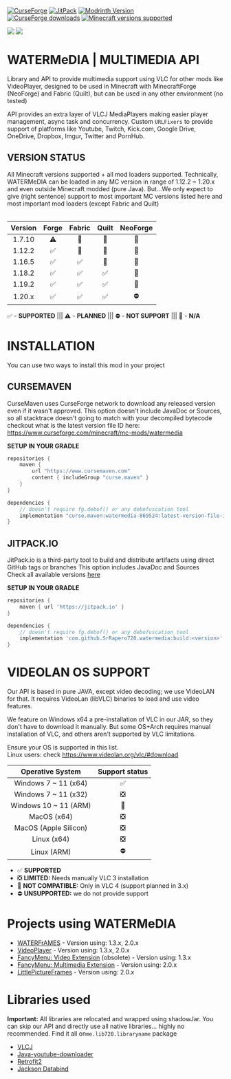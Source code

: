 [![CurseForge](https://img.shields.io/curseforge/v/869524?style=for-the-badge&label=curseforge&labelColor=%232d2d2d&color=%23e04e14&link=https%3A%2F%2Fwww.curseforge.com%2Fminecraft%2Fmc-mods%2Fwatermedia%2Ffiles)](https://www.curseforge.com/minecraft/mc-mods/watermedia/files)
[![JitPack](https://img.shields.io/jitpack/version/com.github.SrRapero720/watermedia?style=for-the-badge&label=JITPACK&color=34495e&link=https%3A%2F%2Fjitpack.io%2F%23SrRapero720%2Fwatermedia)](https://jitpack.io/#SrRapero720/watermedia)
[![Modrinth Version](https://img.shields.io/modrinth/v/watermedia?style=for-the-badge&logo=modrinth&label=MODRINTH&color=%231bd96a)](https://modrinth.com/mod/watermedia)<br>
[![CurseForge downloads](https://cf.way2muchnoise.eu/watermedia.svg?badge_style=for_the_badge)](https://www.curseforge.com/minecraft/mc-mods/watermedia)
[![Minecraft versions supported](https://cf.way2muchnoise.eu/versions/Supports_watermedia_all.svg?badge_style=for_the_badge)](https://www.curseforge.com/minecraft/mc-mods/watermedia/files)

[![](https://dcbadge.vercel.app/api/server/cuYAzzZ)](https://discord.gg/cuYAzzZ)
[![](https://dcbadge.vercel.app/api/server/453QZ749U4)](https://discord.gg/453QZ749U4)

# WATERMeDIA | MULTIMEDIA API
Library and API to provide multimedia support using VLC for other mods like VideoPlayer, 
designed to be used in Minecraft with MinecraftForge (NeoForge) and Fabric (Quilt), 
but can be used in any other environment (no tested)

API provides an extra layer of VLCJ MediaPlayers making easier player management,
async task and concurrency.
Custom ``URLFixers`` to provide support of platforms like Youtube, Twitch,
Kick.com, Google Drive, OneDrive, Dropbox, Imgur, Twitter and PornHub.

## VERSION STATUS
All Minecraft versions supported + all mod loaders supported.
Technically, WATERMeDIA can be loaded in any MC version in range of 1.12.2 ~ 1.20.x and even
outside Minecraft modded (pure Java). 
But...We only expect to give (right sentence) support to most important MC versions 
listed here and most important mod loaders (except Fabric and Quilt)<br><br>

| Version | Forge | Fabric | Quilt | NeoForge |
|:-------:|:-----:|:------:|:-----:|:--------:|
| 1.7.10  |   ⚠   |   🚫   |  🚫   |    🚫    |
| 1.12.2  |   ✅   |   🚫   |  🚫   |    🚫    |
| 1.16.5  |   ✅   |   ✅    |  🚫   |    🚫    |
| 1.18.2  |   ✅   |   ✅    |   ✅   |    🚫    |
| 1.19.2  |   ✅   |   ✅    |   ✅   |    🚫    |
| 1.20.x  |   ✅   |   ✅    |   ✅   |    ⛔     |

✅ - **SUPPORTED** ||| ⚠ - **PLANNED** ||| ⛔ - **NOT SUPPORT** ||| 🚫 - **N/A**

# INSTALLATION
You can use two ways to install this mod in your project

## CURSEMAVEN
CurseMaven uses CurseForge network to download 
any released version even if it wasn't approved.
This option doesn't include JavaDoc or Sources, 
so all stacktrace doesn't going to match with your decompiled bytecode
checkout what is the latest version file ID here: https://www.curseforge.com/minecraft/mc-mods/watermedia

**SETUP IN YOUR GRADLE**
```gradle
repositories {
    maven {
        url "https://www.cursemaven.com"
        content { includeGroup "curse.maven" }
    }
}

dependencies {
    // doesn't require fg.debof() or any debofuscation tool
    implementation "curse.maven:watermedia-869524:latest-version-file-id"
}
```

## JITPACK.IO
JitPack.io is a third-party tool to build and distribute artifacts
using direct GitHub tags or branches
This option includes JavaDoc and Sources <br>
Check all available versions [here](https://github.com/SrRapero720/watermedia/tags)

**SETUP IN YOUR GRADLE**
```gradle
repositories {
    maven { url 'https://jitpack.io' }
}

dependencies {
    // doesn't require fg.debof() or any debofuscation tool
    implementation 'com.github.SrRapero720.watermedia:build:<version>'
}
```

# VIDEOLAN OS SUPPORT
Our API is based in pure JAVA, except video decoding; we use VideoLAN for that.
It requires VideoLan (libVLC) binaries to load and use video features.

We feature on Windows x64 a pre-installation of VLC in our JAR, 
so they don't have to download it manually. 
But some OS+Arch requires manual installation of VLC, 
and others aren't supported by VLC limitations.

Ensure your OS is supported in this list.<br>
Linux users: check https://www.videolan.org/vlc/#download

|   Operative System    | Support status |
|:---------------------:|:--------------:|
| Windows 7 ~ 11 (x64)  |       ✅        |
| Windows 7 ~ 11 (x32)  |       ❎        |
| Windows 10 ~ 11 (ARM) |       🚫       |
|      MacOS (x64)      |       ❎        |
| MacOS (Apple Silicon) |       ❎        |
|      Linux (x64)      |       ❎        |
|      Linux (ARM)      |       ⛔        |

- ✅ **SUPPORTED**
- ❎ **LIMITED:** Needs manually VLC 3 installation
- 🚫 **NOT COMPATIBLE:** Only in VLC 4 (support planned in 3.x)
- ⛔ **UNSUPPORTED:** we do not provide support

# Projects using WATERMeDIA
- [WATERFrAMES](https://www.curseforge.com/minecraft/mc-mods/waterframes) - Version using: 1.3.x, 2.0.x
- [VideoPlayer](https://www.curseforge.com/minecraft/mc-mods/video-player) - Version using: 1.3.x, 2.0.x
- [FancyMenu: Video Extension](https://legacy.curseforge.com/minecraft/mc-mods/fancymenu-video) (obsolete) - Version using: 1.3.x
- [FancyMenu: Multimedia Extension](https://legacy.curseforge.com/minecraft/mc-mods/fancymenu-multimedia) - Version using: 2.0.x
- [LittlePictureFrames](https://www.curseforge.com/minecraft/mc-mods/littleframes) - Version using: 2.0.x

# Libraries used
**Important:** All libraries are relocated and wrapped using shadowJar. You can skip our API and directly use
 all native libraries... highly no recommended. Find it all on``me.lib720.libraryname`` package
- [VLCJ](https://github.com/caprica/vlcj/tree/vlcj-4.x)
- [Java-youtube-downloader](https://github.com/sealedtx/java-youtube-downloader)
- [Retrofit2](https://square.github.io/retrofit/)
- [Jackson Databind](https://github.com/FasterXML/jackson-databind)